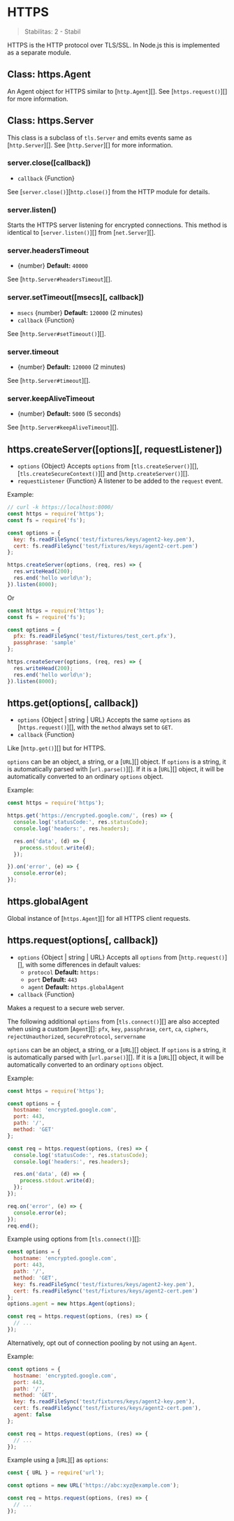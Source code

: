 # HTTPS

<!--introduced_in=v0.10.0-->

> Stabilitas: 2 - Stabil

HTTPS is the HTTP protocol over TLS/SSL. In Node.js this is implemented as a separate module.

## Class: https.Agent

<!-- YAML
added: v0.4.5
-->

An Agent object for HTTPS similar to [`http.Agent`][]. See [`https.request()`][] for more information.

## Class: https.Server

<!-- YAML
added: v0.3.4
-->

This class is a subclass of `tls.Server` and emits events same as [`http.Server`][]. See [`http.Server`][] for more information.

### server.close([callback])

<!-- YAML
added: v0.1.90
-->

- `callback` {Function}

See [`server.close()`][`http.close()`] from the HTTP module for details.

### server.listen()

Starts the HTTPS server listening for encrypted connections. This method is identical to [`server.listen()`][] from [`net.Server`][].

### server.headersTimeout

- {number} **Default:** `40000`

See [`http.Server#headersTimeout`][].

### server.setTimeout(\[msecs\]\[, callback\])

<!-- YAML
added: v0.11.2
-->

- `msecs` {number} **Default:** `120000` (2 minutes)
- `callback` {Function}

See [`http.Server#setTimeout()`][].

### server.timeout

<!-- YAML
added: v0.11.2
-->

- {number} **Default:** `120000` (2 minutes)

See [`http.Server#timeout`][].

### server.keepAliveTimeout

<!-- YAML
added: v8.0.0
-->

- {number} **Default:** `5000` (5 seconds)

See [`http.Server#keepAliveTimeout`][].

## https.createServer(\[options\]\[, requestListener\])

<!-- YAML
added: v0.3.4
-->

- `options` {Object} Accepts `options` from [`tls.createServer()`][], [`tls.createSecureContext()`][] and [`http.createServer()`][].
- `requestListener` {Function} A listener to be added to the `request` event.

Example:

```js
// curl -k https://localhost:8000/
const https = require('https');
const fs = require('fs');

const options = {
  key: fs.readFileSync('test/fixtures/keys/agent2-key.pem'),
  cert: fs.readFileSync('test/fixtures/keys/agent2-cert.pem')
};

https.createServer(options, (req, res) => {
  res.writeHead(200);
  res.end('hello world\n');
}).listen(8000);
```

Or

```js
const https = require('https');
const fs = require('fs');

const options = {
  pfx: fs.readFileSync('test/fixtures/test_cert.pfx'),
  passphrase: 'sample'
};

https.createServer(options, (req, res) => {
  res.writeHead(200);
  res.end('hello world\n');
}).listen(8000);
```

## https.get(options[, callback])

<!-- YAML
added: v0.3.6
changes:

  - version: v7.5.0
    pr-url: https://github.com/nodejs/node/pull/10638
    description: The `options` parameter can be a WHATWG `URL` object.
-->

- `options` {Object | string | URL} Accepts the same `options` as [`https.request()`][], with the `method` always set to `GET`.
- `callback` {Function}

Like [`http.get()`][] but for HTTPS.

`options` can be an object, a string, or a [`URL`][] object. If `options` is a string, it is automatically parsed with [`url.parse()`][]. If it is a [`URL`][] object, it will be automatically converted to an ordinary `options` object.

Example:

```js
const https = require('https');

https.get('https://encrypted.google.com/', (res) => {
  console.log('statusCode:', res.statusCode);
  console.log('headers:', res.headers);

  res.on('data', (d) => {
    process.stdout.write(d);
  });

}).on('error', (e) => {
  console.error(e);
});
```

## https.globalAgent

<!-- YAML
added: v0.5.9
-->

Global instance of [`https.Agent`][] for all HTTPS client requests.

## https.request(options[, callback])

<!-- YAML
added: v0.3.6
changes:

  - version: v7.5.0
    pr-url: https://github.com/nodejs/node/pull/10638
    description: The `options` parameter can be a WHATWG `URL` object.
-->

- `options` {Object | string | URL} Accepts all `options` from [`http.request()`][], with some differences in default values: 
  - `protocol` **Default:** `https:`
  - `port` **Default:** `443`
  - `agent` **Default:** `https.globalAgent`
- `callback` {Function}

Makes a request to a secure web server.

The following additional `options` from [`tls.connect()`][] are also accepted when using a custom [`Agent`][]: `pfx`, `key`, `passphrase`, `cert`, `ca`, `ciphers`, `rejectUnauthorized`, `secureProtocol`, `servername`

`options` can be an object, a string, or a [`URL`][] object. If `options` is a string, it is automatically parsed with [`url.parse()`][]. If it is a [`URL`][] object, it will be automatically converted to an ordinary `options` object.

Example:

```js
const https = require('https');

const options = {
  hostname: 'encrypted.google.com',
  port: 443,
  path: '/',
  method: 'GET'
};

const req = https.request(options, (res) => {
  console.log('statusCode:', res.statusCode);
  console.log('headers:', res.headers);

  res.on('data', (d) => {
    process.stdout.write(d);
  });
});

req.on('error', (e) => {
  console.error(e);
});
req.end();
```

Example using options from [`tls.connect()`][]:

```js
const options = {
  hostname: 'encrypted.google.com',
  port: 443,
  path: '/',
  method: 'GET',
  key: fs.readFileSync('test/fixtures/keys/agent2-key.pem'),
  cert: fs.readFileSync('test/fixtures/keys/agent2-cert.pem')
};
options.agent = new https.Agent(options);

const req = https.request(options, (res) => {
  // ...
});
```

Alternatively, opt out of connection pooling by not using an `Agent`.

Example:

```js
const options = {
  hostname: 'encrypted.google.com',
  port: 443,
  path: '/',
  method: 'GET',
  key: fs.readFileSync('test/fixtures/keys/agent2-key.pem'),
  cert: fs.readFileSync('test/fixtures/keys/agent2-cert.pem'),
  agent: false
};

const req = https.request(options, (res) => {
  // ...
});
```

Example using a [`URL`][] as `options`:

```js
const { URL } = require('url');

const options = new URL('https://abc:xyz@example.com');

const req = https.request(options, (res) => {
  // ...
});
```